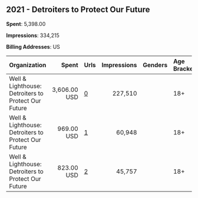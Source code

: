 ## 2021 - Detroiters to Protect Our Future 
**Spent**: 5,398.00

**Impressions**: 334,215

**Billing Addresses**: US

|Organization|Spent|Urls|Impressions|Genders|Age Brackets|Country Codes|
|:---|---:|:---|---:|:---|:---|:---|
|Well & Lighthouse: Detroiters to Protect Our Future|3,606.00 USD|[0](https://www.snap.com/political-ads/asset/f865160fee6c684c8128ed119f2176422ac2e1b9f5d89a42147c16845212380f?mediaType=mp4)|227,510||18+|united states|
|Well & Lighthouse: Detroiters to Protect Our Future|969.00 USD|[1](https://www.snap.com/political-ads/asset/720dc48f8da7e1918cccd5b9335cd4dd6d7731d1a1d821775a60b8bacad4e0c8?mediaType=mp4)|60,948||18+|united states|
|Well & Lighthouse: Detroiters to Protect Our Future|823.00 USD|[2](https://www.snap.com/political-ads/asset/6acee6011aba94d3a66ea08775f9e24a965bec4672cbe52406723ce8501a3038?mediaType=mp4)|45,757||18+|united states|
